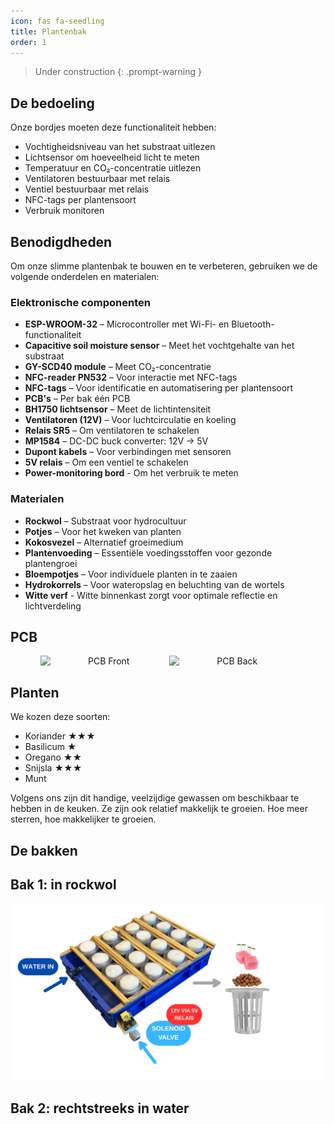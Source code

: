 ```yaml
---
icon: fas fa-seedling
title: Plantenbak
order: 1
---
```


> Under construction
{: .prompt-warning }

## De bedoeling
Onze bordjes moeten deze functionaliteit hebben:

- Vochtigheidsniveau van het substraat uitlezen
- Lichtsensor om hoeveelheid licht te meten
- Temperatuur en CO₂-concentratie uitlezen
- Ventilatoren bestuurbaar met relais
- Ventiel bestuurbaar met relais
- NFC-tags per plantensoort
- Verbruik monitoren

## Benodigdheden
Om onze slimme plantenbak te bouwen en te verbeteren, gebruiken we de volgende onderdelen en materialen:

### Elektronische componenten
- **ESP-WROOM-32** – Microcontroller met Wi-Fi- en Bluetooth-functionaliteit
- **Capacitive soil moisture sensor** – Meet het vochtgehalte van het substraat
- **GY-SCD40 module** – Meet CO₂-concentratie
- **NFC-reader PN532** – Voor interactie met NFC-tags
- **NFC-tags** – Voor identificatie en automatisering per plantensoort
- **PCB's** – Per bak één PCB
- **BH1750 lichtsensor** – Meet de lichtintensiteit
- **Ventilatoren (12V)** – Voor luchtcirculatie en koeling
- **Relais SR5** – Om ventilatoren te schakelen
- **MP1584** – DC-DC buck converter: 12V → 5V
- **Dupont kabels** – Voor verbindingen met sensoren
- **5V relais** – Om een ventiel te schakelen
- **Power-monitoring bord** - Om het verbruik te meten

### Materialen
- **Rockwol** – Substraat voor hydrocultuur
- **Potjes** – Voor het kweken van planten
- **Kokosvezel** – Alternatief groeimedium
- **Plantenvoeding** – Essentiële voedingsstoffen voor gezonde plantengroei
- **Bloempotjes** – Voor individuele planten in te zaaien
- **Hydrokorrels** – Voor wateropslag en beluchting van de wortels
- **Witte verf** - Witte binnenkast zorgt voor optimale reflectie en lichtverdeling

## PCB
<div style="display: flex; justify-content: center; gap: 4px; align-items: center; text-align: center;">
    <img src="{{ site.baseurl }}/assets/img/pb_front.png" alt="PCB Front" style="width: 40%;">
    <img src="{{ site.baseurl }}/assets/img/pb_back.png" alt="PCB Back" style="width: 40%;">
</div>

## Planten
We kozen deze soorten:

- Koriander ★★★
- Basilicum ★
- Oregano ★★
- Snijsla ★★★
- Munt

Volgens ons zijn dit handige, veelzijdige gewassen om beschikbaar te hebben in de keuken. Ze zijn ook relatief makkelijk te groeien. Hoe meer sterren, hoe makkelijker te groeien.

## De bakken

## Bak 1: in rockwol

<img src="/assets/img/bak_water.png" alt="bak met water">

## Bak 2: rechtstreeks in water



